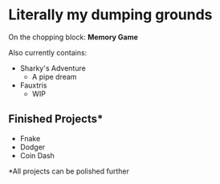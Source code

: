 # Literally my dumping grounds

On the chopping block: **Memory Game**

Also currently contains:
- Sharky's Adventure
  - A pipe dream
- Fauxtris
  - WIP
  
## Finished Projects*
- Fnake
- Dodger
- Coin Dash

*All projects can be polished further
